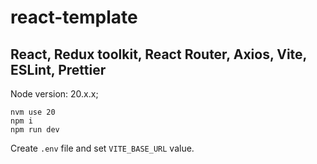# react-template
## React, Redux toolkit, React Router, Axios, Vite, ESLint, Prettier  

Node version: 20.x.x;  
```
nvm use 20
npm i
npm run dev
```  

Create ```.env``` file and set ```VITE_BASE_URL``` value.  
